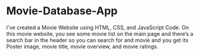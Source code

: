# Movie-Database-App
I've created a Movie Website using HTML, CSS, and JavaScript Code. On this movie website, you see some movie list on the main page and there’s a search bar in the header so you can search for and movie and you get its Poster image, movie title, movie overview, and movie ratings.
